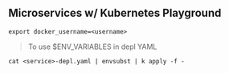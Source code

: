 ## Microservices w/ Kubernetes Playground

`export docker_username=<username>`

> To use $ENV_VARIABLES in depl YAML

`cat <service>-depl.yaml | envsubst | k apply -f -`
